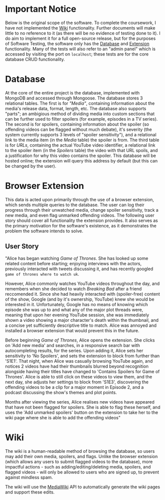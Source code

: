 # Important Notice
Below is the original scope of the software. To complete the coursework, I have not implemented the [Wiki](#wiki) functionality. Further documents will make little to no reference to it (as there will be no evidence of testing done to it). I do  aim to implement it for a full open-source release, but for the purposes of Software Testing, the software only has the [Database](#database) and [Extension](#browser-extension) functionality. Many of the tests will also refer to an "admin panel" which is accessed by visiting the port on `localhost`; these tests are for the core database CRUD functionality.

# Database
At the core of the entire project is the database, implemented with MongoDB and accessed through Mongoose. The database stores 3 relational tables. The first is for *"Media"*, containing information about the media's release data, format, length, etc. The database also supports "parts"; an ambigious method of dividing media into custom sections that can be further used to filter spoilers (for example, episodes in a TV series). The second is for spoilers, containing information about the spoiler (so offending videos can be flagged without much debate), it's severity (the system currently supports 3 levels of "spoiler sensitivity"), and a relational link to the media item (in the *Media* table) the spoiler is from. The third table is for *URLs*, containing the actual YouTube video identifier, a relational link to the spoiler item (in the *Spoilers* table) the video with that URL spoils, and a justification for why this video contains the spoiler. This database will be hosted online; the extension will query this address by default (but this can be changed by the user).

# Browser Extension
This data is acted upon primarily through the use of a browser extension, which sends multiple queries to the database. The user can log their progress through their unwatched media, change spoiler sensitivity, track a new media, and even flag unmarked offending videos.
The following user story should cover all functionality the extension provides. It also serves as the primary motivation for the software's existence, as it demonstrates the problem the software intends to solve.
## User Story
"Alice has began watching *Game of Thrones*. She has looked up some related content before starting; enjoying interviews with the actors, previously interacted with tweets discussing it, and has recently googled `game of thrones where to watch uk`.

However, Alice commonly watches YouTube videos throughout the day, and remembers when she decided to watch *Breaking Bad* after a friend reccomended it. Since she had heavily interacted with (spoiler-free) content of the show, Google (and by it's ownership, YouTube) knew she would be interested in it. Unfortunately, Google has no means of knowing which episode she was up to and what any of the major plot threads were, meaning that upon her evening YouTube session, she was immediately shown a video showing a major character's death within the thumbnail, and a concise yet sufficiently descriptive title to match. Alice was annoyed and installed a browser extension that would prevent this in the future.

Before beginning *Game of Thrones*, Alice opens the extension. She clicks on 'Add new media' and searches, in a responsive search bar with autocompleting results, for the series. Upon adding it, Alice sets her sensitivity to 'No Spoilers', and sets the extension to block from further than 'S1E1'. That night, when Alice was casually browsing YouTube again, and notices 2 videos have had their thumbnails blurred beyond recognition alongside having their titles have changed to 'Contains Spoilers for Game of Thrones'. Alice is able to still click on these videos to view them, and the next day, she adjusts her settings to block from 'S1E3', discovering the offending videos to be a clip for a major moment in Episode 2, and a podcast discussing the show's themes and plot points.

Months after viewing the series, Alice realises new videos have appeared that have not been flagged for spoilers. She is able to flag these herself, and uses the 'Add unmarked spoilers' button on the extension to take her to the wiki page where she is able to add the offending videos"
# Wiki
The wiki is a human-readable method of browsing the database, so users may add their own media, spoilers, and flags. Unlike the browser extension (which allows any users to submit flagged videos to the database), more impactful actions - such as adding/editing/deleting media, spoilers, and flagged videos - will only be allowed to users who are signed up, to prevent against mindless spam.

The wiki will use the [MediaWiki](https://www.mediawiki.org/wiki/MediaWiki) API to automatically generate the wiki pages and support these edits.